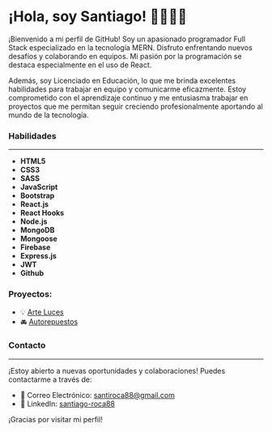 # ¡Hola, soy Santiago! 👋👨🏼‍💻




¡Bienvenido a mi perfil de GitHub! Soy un apasionado programador Full Stack especializado en la tecnología MERN. Disfruto enfrentando nuevos desafíos y colaborando en equipos. Mi pasión por la programación se destaca especialmente en el uso de React. 

Además, soy Licenciado en Educación, lo que me brinda excelentes habilidades para trabajar en equipo y comunicarme eficazmente. Estoy comprometido con el aprendizaje continuo y me entusiasma trabajar en proyectos que me permitan seguir creciendo profesionalmente aportando al mundo de la tecnología.

### Habilidades
---

- **HTML5**
- **CSS3**  
- **SASS**
- **JavaScript**  
- **Bootstrap**
- **React.js**
- **React Hooks** 
- **Node.js** 
- **MongoDB** 
- **Mongoose**
- **Firebase**  
- **Express.js**  
- **JWT**  
- **Github**

### Proyectos:

- 💡 [Arte Luces](https://santiago-roca.github.io/ArteLuces/)
- 🚘 [Autorepuestos](https://santiago-roca.github.io/AutorrepuestosAtlantida/)

### Contacto
---

¡Estoy abierto a nuevas oportunidades y colaboraciones! Puedes contactarme a través de:

- 📧 Correo Electrónico: santiroca88@gmail.com
- 💼 LinkedIn: [santiago-roca88](https://www.linkedin.com/in/santiago-roca88/)

¡Gracias por visitar mi perfil!
